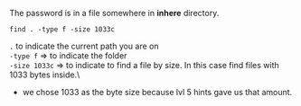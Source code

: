 The password is in a file somewhere in **inhere** directory.

```
find . -type f -size 1033c
```  

`.` to indicate the current path you are on\
`-type f` => to indicate the folder\
`-size 1033c` => to indicate to find a file by size.  In this case find files with 1033 bytes inside.\
- we chose 1033 as the byte size because lvl 5 hints gave us that amount.
